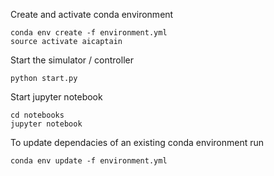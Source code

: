 Create and activate conda environment

    conda env create -f environment.yml
    source activate aicaptain
    
Start the simulator / controller

    python start.py
    
Start jupyter notebook

    cd notebooks
    jupyter notebook
    
To update dependacies of an existing conda environment run

    conda env update -f environment.yml 
